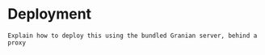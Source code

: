 # Deployment

```{admonition} TODO
Explain how to deploy this using the bundled Granian server, behind a proxy
```

